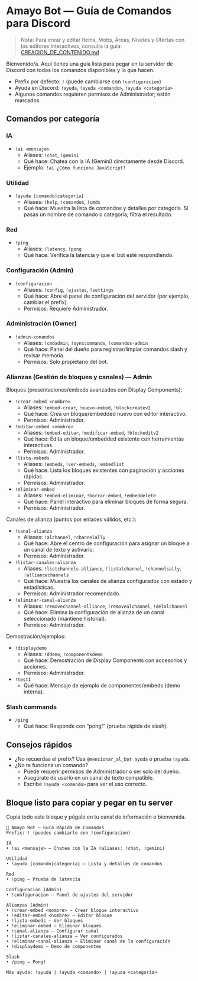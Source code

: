 # Amayo Bot — Guía de Comandos para Discord

> Nota: Para crear y editar Items, Mobs, Áreas, Niveles y Ofertas con los editores interactivos, consulta la guía: [CREACION_DE_CONTENIDO.md](./CREACION_DE_CONTENIDO.md)

Bienvenido/a. Aquí tienes una guía lista para pegar en tu servidor de Discord con todos los comandos disponibles y lo que hacen.

- Prefix por defecto: `!` (puede cambiarse con `!configuracion`)
- Ayuda en Discord: `!ayuda`, `!ayuda <comando>`, `!ayuda <categoría>`
- Algunos comandos requieren permisos de Administrador; están marcados.

## Comandos por categoría

### IA
- `!ai <mensaje>`
  - Aliases: `!chat`, `!gemini`
  - Qué hace: Chatea con la IA (Gemini) directamente desde Discord.
  - Ejemplo: `!ai ¿Cómo funciona JavaScript?`

### Utilidad
- `!ayuda [comando|categoría]`
  - Aliases: `!help`, `!comandos`, `!cmds`
  - Qué hace: Muestra la lista de comandos y detalles por categoría. Si pasas un nombre de comando o categoría, filtra el resultado.

### Red
- `!ping`
  - Aliases: `!latency`, `!pong`
  - Qué hace: Verifica la latencia y que el bot esté respondiendo.

### Configuración (Admin)
- `!configuracion`
  - Aliases: `!config`, `!ajustes`, `!settings`
  - Qué hace: Abre el panel de configuración del servidor (por ejemplo, cambiar el prefix).
  - Permisos: Requiere Administrador.

### Administración (Owner)
- `!admin-comandos`
  - Aliases: `!cmdadmin`, `!synccommands`, `!comandos-admin`
  - Qué hace: Panel del dueño para registrar/limpiar comandos slash y revisar memoria.
  - Permisos: Solo propietario del bot.

### Alianzas (Gestión de bloques y canales) — Admin
Bloques (presentaciones/embeds avanzados con Display Components):
- `!crear-embed <nombre>`
  - Aliases: `!embed-crear`, `!nuevo-embed`, `!blockcreatev2`
  - Qué hace: Crea un bloque/embedded nuevo con editor interactivo.
  - Permisos: Administrador.
- `!editar-embed <nombre>`
  - Aliases: `!embed-editar`, `!modificar-embed`, `!blockeditv2`
  - Qué hace: Edita un bloque/embedded existente con herramientas interactivas.
  - Permisos: Administrador.
- `!lista-embeds`
  - Aliases: `!embeds`, `!ver-embeds`, `!embedlist`
  - Qué hace: Lista los bloques existentes con paginación y acciones rápidas.
  - Permisos: Administrador.
- `!eliminar-embed`
  - Aliases: `!embed-eliminar`, `!borrar-embed`, `!embeddelete`
  - Qué hace: Panel interactivo para eliminar bloques de forma segura.
  - Permisos: Administrador.

Canales de alianza (puntos por enlaces válidos, etc.):
- `!canal-alianza`
  - Aliases: `!alchannel`, `!channelally`
  - Qué hace: Abre el centro de configuración para asignar un bloque a un canal de texto y activarlo.
  - Permisos: Administrador.
- `!listar-canales-alianza`
  - Aliases: `!listchannels-alliance`, `!listalchannel`, `!channelsally`, `!alliancechannels`
  - Qué hace: Muestra los canales de alianza configurados con estado y estadísticas.
  - Permisos: Administrador recomendado.
- `!eliminar-canal-alianza`
  - Aliases: `!removechannel-alliance`, `!removealchannel`, `!delalchannel`
  - Qué hace: Elimina la configuración de alianza de un canal seleccionado (mantiene historial).
  - Permisos: Administrador.

Demostración/ejemplos:
- `!displaydemo`
  - Aliases: `!ddemo`, `!componentsdemo`
  - Qué hace: Demostración de Display Components con accesorios y acciones.
  - Permisos: Administrador.
- `!test1`
  - Qué hace: Mensaje de ejemplo de componentes/embeds (demo interna).

### Slash commands
- `/ping`
  - Qué hace: Responde con “pong!” (prueba rápida de slash).

## Consejos rápidos
- ¿No recuerdas el prefix? Usa `@mencionar_al_bot ayuda` o prueba `!ayuda`.
- ¿No te funciona un comando?
  - Puede requerir permisos de Administrador o ser solo del dueño.
  - Asegúrate de usarlo en un canal de texto compatible.
  - Escribe `!ayuda <comando>` para ver el uso correcto.

## Bloque listo para copiar y pegar en tu server

Copia todo este bloque y pégalo en tu canal de información o bienvenida.

```
📌 Amayo Bot — Guía Rápida de Comandos
Prefix: ! (puedes cambiarlo con !configuracion)

IA
• !ai <mensaje> — Chatea con la IA (aliases: !chat, !gemini)

Utilidad
• !ayuda [comando|categoría] — Lista y detalles de comandos

Red
• !ping — Prueba de latencia

Configuración (Admin)
• !configuracion — Panel de ajustes del servidor

Alianzas (Admin)
• !crear-embed <nombre> — Crear bloque interactivo
• !editar-embed <nombre> — Editar bloque
• !lista-embeds — Ver bloques
• !eliminar-embed — Eliminar bloques
• !canal-alianza — Configurar canal
• !listar-canales-alianza — Ver configurados
• !eliminar-canal-alianza — Eliminar canal de la configuración
• !displaydemo — Demo de componentes

Slash
• /ping — Pong!

Más ayuda: !ayuda | !ayuda <comando> | !ayuda <categoría>
```
